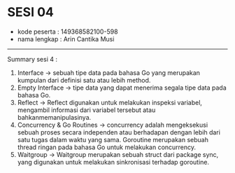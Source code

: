 # SESI 04
- kode peserta    : 149368582100-598
- nama lengkap    : Arin Cantika Musi

---
Summary sesi 4 : 
1. Interface -> sebuah tipe data pada bahasa Go yang merupakan kumpulan dari definisi satu atau lebih method.
2. Empty Interface -> tipe data yang dapat menerima segala tipe data pada bahasa Go.
3. Reflect -> Reflect digunakan untuk melakukan  inspeksi variabel, mengambil informasi dari variabel tersebut atau bahkanmemanipulasinya.
4. Concurrency & Go Routines -> concurrency adalah mengeksekusi sebuah proses secara independen atau berhadapan dengan lebih dari satu tugas dalam waktu yang sama. Goroutine merupakan sebuah thread ringan pada bahasa Go untuk melakukan concurrency.
5. Waitgroup -> Waitgroup merupakan sebuah struct dari package sync, yang digunakan untuk melakukan sinkronisasi terhadap goroutine.